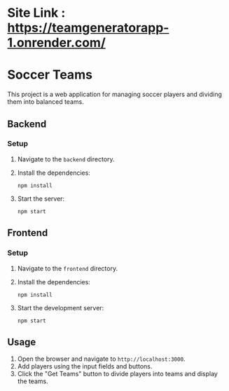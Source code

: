 
# Site Link : https://teamgeneratorapp-1.onrender.com/

# Soccer Teams

This project is a web application for managing soccer players and dividing them into balanced teams.

## Backend

### Setup

1. Navigate to the `backend` directory.
2. Install the dependencies:

    ```
    npm install
    ```

3. Start the server:

    ```
    npm start
    ```

## Frontend

### Setup

1. Navigate to the `frontend` directory.
2. Install the dependencies:

    ```
    npm install
    ```

3. Start the development server:

    ```
    npm start
    ```

## Usage

1. Open the browser and navigate to `http://localhost:3000`.
2. Add players using the input fields and buttons.
3. Click the "Get Teams" button to divide players into teams and display the teams.
